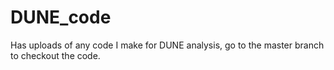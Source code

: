 # DUNE_code
Has uploads of any code I make for DUNE analysis, go to the master branch to checkout the code.
